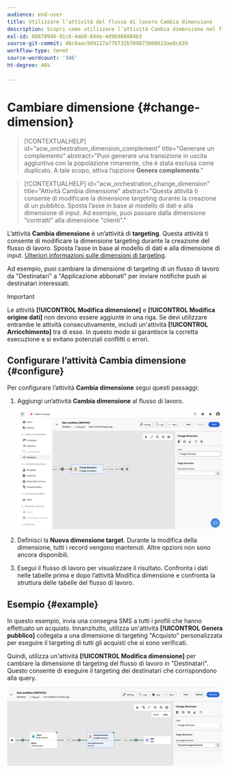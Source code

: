 ```yaml
---
audience: end-user
title: Utilizzare l’attività del flusso di lavoro Cambia dimensione
description: Scopri come utilizzare l’attività Cambia dimensione nel flusso di lavoro
exl-id: 08870946-91c6-4ab0-84de-4d9b968884b3
source-git-commit: d6c6aac9d9127a770732b709873008613ae8c639
workflow-type: tm+mt
source-wordcount: '346'
ht-degree: 46%

---
```


# Cambiare dimensione {#change-dimension}

>[!CONTEXTUALHELP]
>id="acw_orchestration_dimension_complement"
>title="Generare un complemento"
>abstract="Puoi generare una transizione in uscita aggiuntiva con la popolazione rimanente, che è stata esclusa come duplicato. A tale scopo, attiva l’opzione **Genera complemento**."

>[!CONTEXTUALHELP]
>id="acw_orchestration_change_dimension"
>title="Attività Cambia dimensione"
>abstract="Questa attività ti consente di modificare la dimensione targeting durante la creazione di un pubblico. Sposta l’asse in base al modello di dati e alla dimensione di input. Ad esempio, puoi passare dalla dimensione &quot;contratti&quot; alla dimensione &quot;clienti&quot;."

L’attività **Cambia dimensione** è un’attività di **targeting**. Questa attività ti consente di modificare la dimensione targeting durante la creazione del flusso di lavoro. Sposta l’asse in base al modello di dati e alla dimensione di input. [Ulteriori informazioni sulle dimensioni di targeting](../../audience/about-recipients.md#targeting-dimensions).

Ad esempio, puoi cambiare la dimensione di targeting di un flusso di lavoro da &quot;Destinatari&quot; a &quot;Applicazione abbonati&quot; per inviare notifiche push ai destinatari interessati.

>[!IMPORTANT]
>
>Le attività **[!UICONTROL Modifica dimensione]** e **[!UICONTROL Modifica origine dati]** non devono essere aggiunte in una riga. Se devi utilizzare entrambe le attività consecutivamente, includi un&#39;attività **[!UICONTROL Arricchimento]** tra di esse. In questo modo si garantisce la corretta esecuzione e si evitano potenziali conflitti o errori.

## Configurare l’attività Cambia dimensione {#configure}

Per configurare l’attività **Cambia dimensione** segui questi passaggi:

1. Aggiungi un’attività **Cambia dimensione** al flusso di lavoro.

   ![Schermata che mostra l&#39;attività Modifica dimensione aggiunta a un flusso di lavoro](../assets/workflow-change-dimension.png)

1. Definisci la **Nuova dimensione target**. Durante la modifica della dimensione, tutti i record vengono mantenuti. Altre opzioni non sono ancora disponibili.

1. Esegui il flusso di lavoro per visualizzare il risultato. Confronta i dati nelle tabelle prima e dopo l’attività Modifica dimensione e confronta la struttura delle tabelle del flusso di lavoro.

## Esempio {#example}

In questo esempio, invia una consegna SMS a tutti i profili che hanno effettuato un acquisto. Innanzitutto, utilizza un&#39;attività **[!UICONTROL Genera pubblico]** collegata a una dimensione di targeting &quot;Acquisto&quot; personalizzata per eseguire il targeting di tutti gli acquisti che si sono verificati.

Quindi, utilizza un&#39;attività **[!UICONTROL Modifica dimensione]** per cambiare la dimensione di targeting del flusso di lavoro in &quot;Destinatari&quot;. Questo consente di eseguire il targeting dei destinatari che corrispondono alla query.

![Schermata che mostra un esempio dell&#39;attività Change dimension utilizzata in un flusso di lavoro](../assets/workflow-change-dimension-example.png)